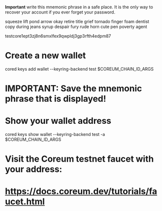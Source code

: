 **Important** write this mnemonic phrase in a safe place.
It is the only way to recover your account if you ever forget your password.

squeeze lift pond arrow okay retire title grief tornado finger foam dentist copy during jeans syrup despair fury rude horn cute pen poverty agent


testcore1ept3zj8n6smxlfex9qwpldj3gp3rfth4edpm87



# Create a new wallet
cored keys add wallet --keyring-backend test $COREUM_CHAIN_ID_ARGS

# IMPORTANT: Save the mnemonic phrase that is displayed!



# Show your wallet address
cored keys show wallet --keyring-backend test -a $COREUM_CHAIN_ID_ARGS

# Visit the Coreum testnet faucet with your address:
# https://docs.coreum.dev/tutorials/faucet.html
